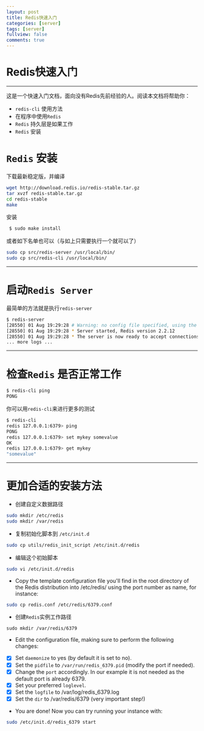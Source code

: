 ```yaml
---
layout: post
title: Redis快速入门
categories: [server]
tags: [server]
fullview: false
comments: true
---
```


# Redis快速入门

---

这是一个快速入门文档，面向没有Redis先前经验的人。阅读本文档将帮助你：
* `redis-cli` 使用方法
* 在程序中使用`Redis`
* `Redis` 持久层是如果工作
* `Redis` 安装

# `Redis` 安装

下载最新稳定版，并编译
```sh
wget http://download.redis.io/redis-stable.tar.gz
tar xvzf redis-stable.tar.gz
cd redis-stable
make
```


安装

```sh
 $ sudo make install
```

或者如下名单也可以（与如上只需要执行一个就可以了）
```sh
sudo cp src/redis-server /usr/local/bin/
sudo cp src/redis-cli /usr/local/bin/
```

---

# 启动`Redis Server`

最简单的方法就是执行`redis-server`
```sh
$ redis-server
[28550] 01 Aug 19:29:28 # Warning: no config file specified, using the default config. In order to specify a config file use 'redis-server /path/to/redis.conf'
[28550] 01 Aug 19:29:28 * Server started, Redis version 2.2.12
[28550] 01 Aug 19:29:28 * The server is now ready to accept connections on port 6379
... more logs ...
```

---
# 检查`Redis` 是否正常工作
```sh
$ redis-cli ping
PONG
```

你可以用`redis-cli`来进行更多的测试
```sh
$ redis-cli                                                                
redis 127.0.0.1:6379> ping
PONG
redis 127.0.0.1:6379> set mykey somevalue
OK
redis 127.0.0.1:6379> get mykey
"somevalue"
```

---
# 更加合适的安装方法
* 创建自定义数据路径
```sh
sudo mkdir /etc/redis
sudo mkdir /var/redis
```


* 复制初始化脚本到 `/etc/init.d`
```sh
sudo cp utils/redis_init_script /etc/init.d/redis
```

* 编辑这个初始脚本
```sh
sudo vi /etc/init.d/redis
```

* Copy the template configuration file you'll find in the root directory of the Redis distribution into /etc/redis/ using the port number as name, for instance:
```sh
sudo cp redis.conf /etc/redis/6379.conf
```

* 创建`Redis`实例工作路径
```
sudo mkdir /var/redis/6379
```

* Edit the configuration file, making sure to perform the following changes:
- [x] Set `daemonize` to yes (by default it is set to no).
- [x] Set the `pidfile` to `/var/run/redis_6379.pid` (modify the port if needed).
- [x] Change the `port` accordingly. In our example it is not needed as the default port is already 6379.
- [x] Set your preferred `loglevel`.
- [x] Set the `logfile` to /var/log/redis_6379.log
- [x] Set the `dir` to /var/redis/6379 (very important step!)

* You are done! Now you can try running your instance with:
```sh
sudo /etc/init.d/redis_6379 start
```